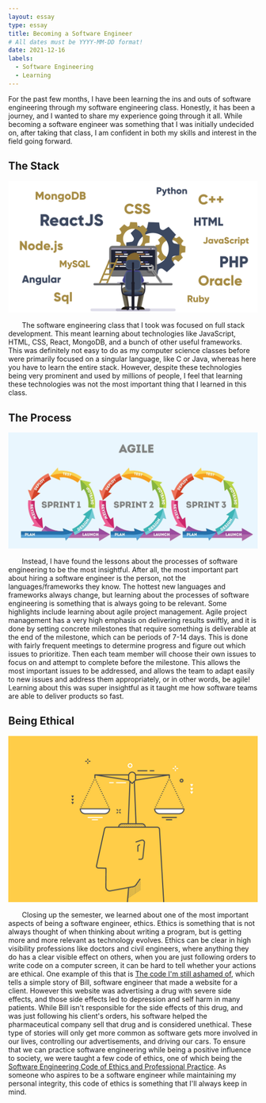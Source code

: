 ```yaml
---
layout: essay
type: essay
title: Becoming a Software Engineer
# All dates must be YYYY-MM-DD format!
date: 2021-12-16
labels:
  - Software Engineering
  - Learning
---
```

For the past few months, I have been learning the ins and outs of software engineering through my software engineering class. Honestly, it has been a journey, and I wanted to share my experience going through it all. While becoming a software engineer was something that I was initially undecided on, after taking that class, I am confident in both my skills and interest in the field going forward.

## The Stack
<img class="ui medium left circular floated image" src="../images/fullstack.png">

&nbsp;&nbsp;&nbsp;&nbsp;&nbsp;&nbsp; The software engineering class that I took was focused on full stack development. This meant learning about technologies like JavaScript, HTML, CSS, React, MongoDB, and a bunch of other useful frameworks. This was definitely not easy to do as my computer science classes before were primarily focused on a singular language, like C or Java, whereas here you have to learn the entire stack. However, despite these technologies being very prominent and used by millions of people, I feel that learning these technologies was not the most important thing that I learned in this class.

## The Process
<img class="ui medium left circular floated image" src="../images/agile.jpeg">

&nbsp;&nbsp;&nbsp;&nbsp;&nbsp;&nbsp; Instead, I have found the lessons about the processes of software engineering to be the most insightful. After all, the most important part about hiring a software engineer is the person, not the languages/frameworks they know. The hottest new languages and frameworks always change, but learning about the processes of software engineering is something that is always going to be relevant. Some highlights include learning about agile project management. Agile project management has a very high emphasis on delivering results swiftly, and it is done by setting concrete milestones that require something is deliverable at the end of the milestone, which can be periods of 7-14 days. This is done with fairly frequent meetings to determine progress and figure out which issues to prioritize. Then each team member will choose their own issues to focus on and attempt to complete before the milestone. This allows the most important issues to be addressed, and allows the team to adapt easily to new issues and address them appropriately, or in other words, be agile! Learning about this was super insightful as it taught me how software teams are able to deliver products so fast.
  
## Being Ethical
<img class="ui medium left circular floated image" src="../images/ethics.jpg">

&nbsp;&nbsp;&nbsp;&nbsp;&nbsp;&nbsp; Closing up the semester, we learned about one of the most important aspects of being a software engineer, ethics. Ethics is something that is not always thought of when thinking about writing a program, but is getting more and more relevant as technology evolves. Ethics can be clear in high visibility professions like doctors and civil engineers, where anything they do has a clear visible effect on others, when you are just following orders to write code on a computer screen, it can be hard to tell whether your actions are ethical. One example of this that is [The code I'm still ashamed of](https://www.freecodecamp.org/news/the-code-im-still-ashamed-of-e4c021dff55e/#.tsjl7lkxy), which tells a simple story of Bill, software engineer that made a website for a client. However this website was advertising a drug with severe side effects, and those side effects led to depression and self harm in many patients. While Bill isn't responsible for the side effects of this drug, and was just following his client's orders, his software helped the pharmaceutical company sell that drug and is considered unethical. These type of stories will only get more common as software gets more involved in our lives, controlling our advertisements, and driving our cars. To ensure that we can practice software engineering while being a positive influence to society, we were taught a few code of ethics, one of which being the [Software Engineering Code of Ethics and Professional Practice](https://www.computer.org/education/code-of-ethics). As someone who aspires to be a software engineer while maintaining my personal integrity, this code of ethics is something that I'll always keep in mind.
